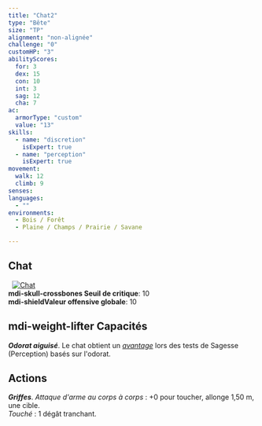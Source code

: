 ```yaml
---
title: "Chat2"
type: "Bête"
size: "TP"
alignment: "non-alignée"
challenge: "0"
customHP: "3"
abilityScores:
  for: 3
  dex: 15
  con: 10
  int: 3
  sag: 12
  cha: 7
ac:
  armorType: "custom"
  value: "13"
skills:
  - name: "discretion"
    isExpert: true
  - name: "perception"
    isExpert: true
movement:
  walk: 12
  climb: 9
senses:
languages:
  - ""
environments:
  - Bois / Forêt
  - Plaine / Champs / Prairie / Savane

---
```

## Chat
&nbsp;
[![Chat](https://www.douaratil.fr/illustrations/bete/chat300.jpeg)](https://www.douaratil.fr/illustrations/bete/chat.jpeg)  
**<v-icon>mdi-skull-crossbones</v-icon> Seuil de critique**: 10        
**<v-icon>mdi-shield</v-icon>Valeur offensive globale**: 10    
## <v-icon>mdi-weight-lifter</v-icon> Capacités
_**Odorat aiguisé**_. Le chat obtient un [_avantage_](/utiliser-les-caracteristiques/#avantage-et-desavantage) lors des tests de Sagesse (Perception) basés sur l'odorat.

## Actions
_**Griffes**_. _Attaque d'arme au corps à corps_ : +0 pour toucher, allonge 1,50 m, une cible.  
_Touché_ : 1 dégât tranchant.
